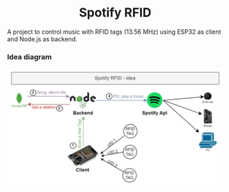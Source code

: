 # <center>Spotify RFID</center>

A project to control music with RFID tags (13.56 MHz) using ESP32 as client and Node.js as backend.

### Idea diagram

![IMG](./assets/Spotify-RFID.jpg)
